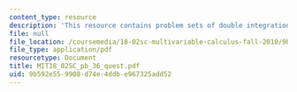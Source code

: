 ```yaml
---
content_type: resource
description: 'This resource contains problem sets of double integration in polar coordinates. '
file: null
file_location: /coursemedia/18-02sc-multivariable-calculus-fall-2010/9b592e559908d74e4ddbe967325add52_MIT18_02SC_pb_36_quest.pdf
file_type: application/pdf
resourcetype: Document
title: MIT18_02SC_pb_36_quest.pdf
uid: 9b592e55-9908-d74e-4ddb-e967325add52
---
```

